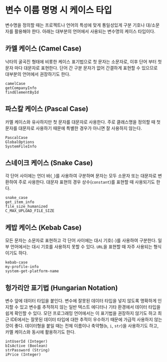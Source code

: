 # 변수 이름 명명 시 케이스 타입

변수명을 정의할 때는 프로젝트나 언어의 특성에 맞게 통일성있게 구분 기호나 대/소문자를 활용해야 한다. 아래는 대부분의 언어에서 사용되는 변수명의 케이스 타입이다.

## 카멜 케이스 (Camel Case)

낙타의 굴곡진 형태에 비롯한 케이스 표기법으로 첫 문자는 소문자로, 이후 단어 부터 첫 문자 마다 대문자로 표현한다. 단어 간 구분 문자가 없어 간결하게 표현할 수 있으므로 대부분의 언어에서 권장하기도 한다.
```text
camelCase
getCompanyInfo
findElementById
```

## 파스칼 케이스 (Pascal Case)

카멜 케이스와 유사하지만 첫 문자를 대문자로 사용한다. 주로 클래스명을 정의할 때 첫 문자를 대문자로 사용하기 때문에 특별한 경우가 아니면 잘 사용하지 않는다.

```text
PascalCase
GlobalOptions
SystemFileInfo
```

## 스네이크 케이스 (Snake Case)

각 단어 사이에는 언더 바(`_`)를 사용하여 구분하며 문자는 모두 소문자 또는 대문자로 변환하여 주로 사용한다.
대문자 표현의 경우 상수(`constant`)를 표현할 때 사용되기도 한다.

```text
snake_case
get_item_info
file_size_humanized
C_MAX_UPLOAD_FILE_SIZE
```

## 케밥 케이스 (Kebab Case)

모든 문자는 소문자로 표현하고 각 단어 사이에는 대시 기호(`-`)를 사용하여 구분한다. 일부 언어에서는 대시 기호를 사용하지 못할 수 있다. `URL`을 표현할 때 자주 사용되는 형식이기도 하다.

```text
kebab-case
my-profile-info
system-get-platform-name
```

## 헝가리안 표기법 (Hungarian Notation)

변수 앞에 데이터 타입을 붙인다. 변수에 잘못된 데이터 타입을 넣지 않도록 명확하게 인지할 수 있고 변수를 추적하지 않는 일반 텍스트 에디터나 기타 환경에서 데이터 타입을 쉽게 확인할 수 있다.
모던 프로그래밍 언어에서는 이 표기법을 권장하지 않기도 하고 최근 IDE에서는 잘못된 데이터 타입에 대한 추적이 우수하기 때문에 가급적 사용하지 않는 것이 좋다.
데이터형을 붙일 때는 전체 이름이나 축약형(`b`, `i`, `str`)을 사용하기도 하고, 카멜 케이스와 동시에 활용하기도 한다.

```text
intUserId (Integer)
bIsActive (Boolean)
strPassword (String)
iPrice (Integer)
```
